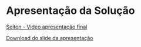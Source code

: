 # Apresentação da Solução

[Seiton - Video apresentação final](https://youtu.be/KlytjP50A74)

[Download do slide da apresentação](./docs/img/Slide_Seiton.pdf)